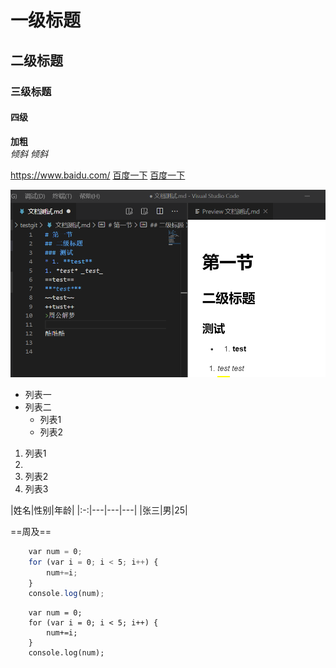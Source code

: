 # 一级标题
## 二级标题
### 三级标题
#### 四级

**加粗**  
*倾斜*  _倾斜_

<https://www.baidu.com/>
[百度一下](https://www.baidu.com/)
[百度一下](https://www.baidu.com/ 'https://www.baidu.com/')

![](./images/01.png)

* 列表一
* 列表二
  * 列表1
  + 列表2

1. 列表1
2. 
2. 列表2
3. 列表3


|姓名|性别|年龄|
|:-:|---|---|---|
|张三|男|25|

==周及==

```javascript
    var num = 0;
    for (var i = 0; i < 5; i++) {
        num+=i;
    }
    console.log(num);
```

```
    var num = 0;
    for (var i = 0; i < 5; i++) {
        num+=i;
    }
    console.log(num);
```